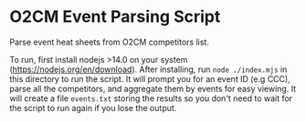 # O2CM Event Parsing Script
Parse event heat sheets from O2CM competitors list.


To run, first install nodejs >14.0 on your system (https://nodejs.org/en/download). After installing, run `node ./index.mjs` in this directory to run the script. It will prompt you for an event ID (e.g CCC), parse all the competitors, and aggregate them by events for easy viewing. It will create a file `events.txt` storing the results so you don't need to wait for the script to run again if you lose the output. 